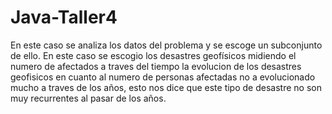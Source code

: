 # Java-Taller4
En este caso se analiza los datos del problema y se escoge un subconjunto de ello. En este caso se escogio los desastres geofísicos midiendo el numero de afectados a traves del tiempo la evolucion de los desastres geofisicos en cuanto al numero de personas afectadas no a evolucionado mucho a traves de los años, esto nos dice que este tipo de desastre no son muy recurrentes al pasar de los años.
